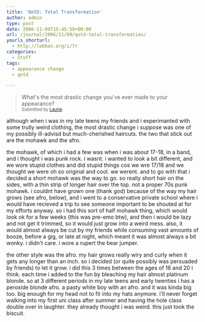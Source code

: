 ```yaml
---
title: 'QotD: Total Transformation'
author: admin
type: post
date: 2006-11-09T15:45:59+00:00
url: /journal/2006/11/09/qotd-total-transformation/
yourls_shorturl:
  - http://lobban.org/i/7r
categories:
  - Stuff
tags:
  - appearance change
  - qotd

---
```

> What's the most drastic change you've ever made to your appearance?   
> <span style="font-size: 0.8em">Submitted by <a class="enclosure-inline-user" href="http://easyluckyfree.vox.com/">Laurie</a>.</span>

although when i was in my late teens my friends and i experimanted with some trully weird clothing, the most drastic change i suppose was one of my possibly ill-advisd but much-cherished haircuts. the two that stick out are the mohawk and the afro.

the mohawk, of which i had a few was when i was about 17-18, in a band, and i thought i was punk rock. i wasnt. i wanted to look a bit different, and we wore stupid clothes and did stupid things cos we wre 17/18 and we thought we were oh so original and cool. we werent. and to go with that i decided a short mohawk was the way to go. so really short hair on the sides, with a thin strip of longer hair over the top. not a proper 70s punk mohawk. i couldnt have grown one (thank god) because of the way my hair grows (see afro, below), and i went to a conservative private school where i would have recieved a trip to see someone important to be shouted at for my efforts anyway. so i had this sort of half mohawk thing, which would look ok for a few weeks (this was pre-emo btw), and then i would be lazy and not get it trimmed, so it would just grow into a weird mess. also, it would almost always be cut by my friends while consuming vast amounts of booze, before a gig, or late at night, which meant it was almost always a bit wonky. i didn't care. i wore a rupert the bear jumper.

the other style was the afro. my hair grows really wiry and curly when it gets any longer than an inch. so i decided (or quite possibly was persuaded by friends) to let it grow. i did this 3 times between the ages of 16 and 20 i think. each time i added to the fun by bleaching my hair almost platinum blonde. so at 3 different periods in my late teens and early twenties i has a peroxide blonde afro. a pasty white boy with an afro. and it was kinda big too. big enough for my head not to fit into my hats anymore. i'll never forget walking into my first uni class after summer and having the hole class double over in laughter. they already thought i was weird. this just took the biscuit.